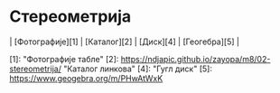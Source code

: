 # Стереометрија

| [Фотографије][1]
| [Каталог][2]
| [Диск][4]
| [Геогебра][5]
|

[1]:  "Фотографије табле"
[2]: https://ndjapic.github.io/zayopa/m8/02-stereometrija/ "Каталог линкова"
[4]:  "Гугл диск"
[5]: https://www.geogebra.org/m/PHwAtWxK
